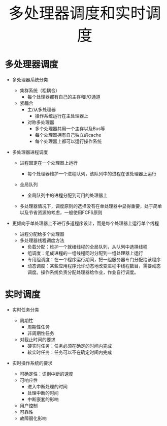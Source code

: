 <center><font face="黑体" color=black size=7>多处理器调度和实时调度</font></center>

# 多处理器调度

- 多处理器系统分类

  - 集群系统（松耦合）
    - 每个处理器都有自己的主存和I/O通道
  - 紧耦合
    - 主/从多处理器
      - 操作系统运行在主处理器上
    - 对称多处理器
      - 多个处理器共用一个主存以及Bus等
      - 每个处理器拥有自己独立的cache
      - 每个处理器上都可以运行操作系统

- 多处理器进程调度

  - 进程固定在一个处理器上运行
    - 每个处理器维护一个进程队列，该队列中的进程在该处理器上运行

  - 全局队列
    - 全局队列中的进程分配到可用的处理器上

  - 多处理器情况下，调度原则的选择没有在单处理器中显得重要，处于简单以及节省资源的考虑，一般使用FCFS原则

- 更倾向于单处理器上不进行多道程序设计，而是每个处理器上运行单个线程
  - 进程分配给多个处理器
  - 多处理器线程调度方法
    - 负载分配：维护一个就绪线程的全局队列，从队列中选择线程
    - 组调度：组成进程的一组线程同时分配到一组处理器上运行
    - 专用组调度：在一个程序运行期间，把一组服务器专门分配给该程序
    - 动态调度：某些应用程序允许动态地改变进程中线程数目，需要动态调度。操作系统负责分配处理器给作业，作业自行调度。







# 实时调度

- 实时任务分类

  - 周期性
    - 周期性任务
    - 非周期性任务
  - 对截止时间的要求
    - 硬实时任务：任务必须在确定的时间内完成
    - 软实时任务：任务可以不在确定时间内完成

- 实时操作系统的要求

  - 可确定性：识别中断的速度
  - 可响应性
    - 进入中断处理的时间
    - 处理中断的时间
    - 中断嵌套的影响
  - 用户控制
  - 可靠性
  - 故障弱化影响

  
